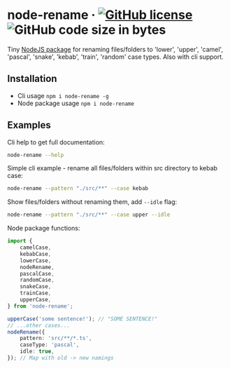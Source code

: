 # node-rename &middot; [![GitHub license](https://img.shields.io/badge/license-MIT-blue.svg)](https://github.com/facebook/react/blob/main/LICENSE) ![GitHub code size in bytes](https://img.shields.io/github/languages/code-size/izemil/node-rename)

Tiny [NodeJS package](https://www.npmjs.com/package/node-rename) for renaming files/folders to 'lower', 'upper', 'camel', 'pascal', 'snake', 'kebab', 'train', 'random' case types. Also with cli support.

## Installation

-   Cli usage `npm i node-rename -g`
-   Node package usage `npm i node-rename`

## Examples

Cli help to get full documentation:

```bash
node-rename --help
```

Simple cli example - rename all files/folders within src directory to kebab case:

```bash
node-rename --pattern "./src/**" --case kebab
```

Show files/folders without renaming them, add `--idle` flag:

```bash
node-rename --pattern "./src/**" --case upper --idle
```

Node package functions:

```typescript
import {
    camelCase,
    kebabCase,
    lowerCase,
    nodeRename,
    pascalCase,
    randomCase,
    snakeCase,
    trainCase,
    upperCase,
} from 'node-rename';

upperCase('some sentence!'); // "SOME SENTENCE!"
// ...other cases...
nodeRename({
    pattern: 'src/**/*.ts',
    caseType: 'pascal',
    idle: true,
}); // Map with old -> new namings
```
